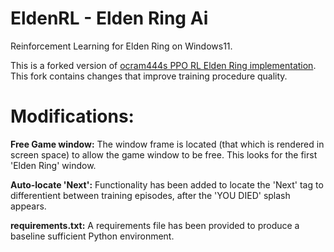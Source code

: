 # EldenRL - Elden Ring Ai
Reinforcement Learning for Elden Ring on Windows11.  

This is a forked version of [ocram444s PPO RL Elden Ring implementation](https://github.com/ocram444/EldenRL). This fork contains changes that improve training procedure quality.

# Modifications:

**Free Game window:** The window frame is located (that which is rendered in screen space) to allow the game window to be free. This looks for the first 'Elden Ring' window.

**Auto-locate 'Next':**  Functionality has been added to locate the 'Next' tag to differentient between training episodes, after the 'YOU DIED' splash appears.

**requirements.txt:** A requirements file has been provided to produce a baseline sufficient Python environment.


